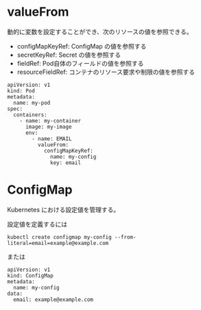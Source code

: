 # valueFrom

動的に変数を設定することができ、次のリソースの値を参照できる。

- configMapKeyRef: ConfigMap の値を参照する
- secretKeyRef: Secret の値を参照する
- fieldRef: Pod自体のフィールドの値を参照する
- resourceFieldRef: コンテナのリソース要求や制限の値を参照する

```
apiVersion: v1
kind: Pod
metadata:
  name: my-pod
spec:
  containers:
    - name: my-container
      image: my-image
      env:
        - name: EMAIL
          valueFrom:
            configMapKeyRef:
              name: my-config
              key: email
```

# ConfigMap

Kubernetes における設定値を管理する。


設定値を定義するには

```
kubectl create configmap my-config --from-literal=email=example@example.com
```

または

```
apiVersion: v1
kind: ConfigMap
metadata:
  name: my-config
data:
  email: example@example.com
```
